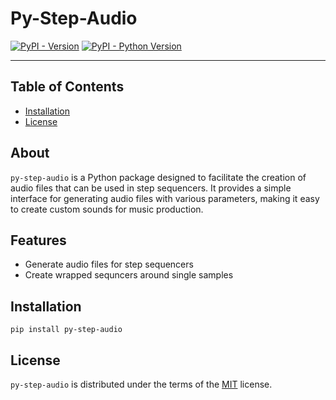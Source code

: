 # Py-Step-Audio

[![PyPI - Version](https://img.shields.io/pypi/v/py-step-audio.svg)](https://pypi.org/project/py-step-audio)
[![PyPI - Python Version](https://img.shields.io/pypi/pyversions/py-step-audio.svg)](https://pypi.org/project/py-step-audio)

-----

## Table of Contents

- [Installation](#installation)
- [License](#license)

## About

`py-step-audio` is a Python package designed to facilitate the creation of audio files that can be used in step sequencers. It provides a simple interface for generating audio files with various parameters, making it easy to create custom sounds for music production.

## Features
- Generate audio files for step sequencers
- Create wrapped sequncers around single samples


## Installation

```console
pip install py-step-audio
```

## License

`py-step-audio` is distributed under the terms of the [MIT](https://spdx.org/licenses/MIT.html) license.
